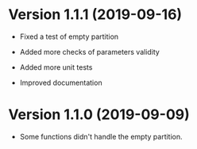 # Version 1.1.1 (2019-09-16)

- Fixed a test of empty partition

- Added more checks of parameters validity

- Added more unit tests

- Improved documentation


# Version 1.1.0 (2019-09-09)

- Some functions didn't handle the empty partition.


